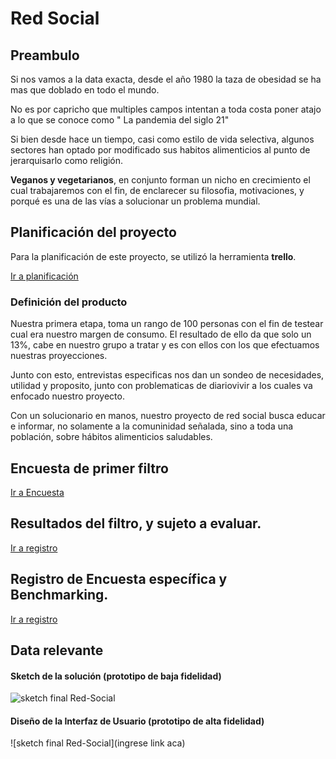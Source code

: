 # Red Social

## Preambulo

Si nos vamos a la data exacta, desde el año 1980 la taza de obesidad se ha mas que doblado en todo el mundo.

No es por capricho que multiples campos intentan a toda costa poner atajo a lo que se conoce como " La pandemia del siglo 21"

Si bien desde hace un tiempo, casi como estilo de vida selectiva, algunos sectores han optado por modificado sus habitos alimenticios al punto de jerarquisarlo como religión.

**Veganos y vegetarianos**, en conjunto forman un nicho en crecimiento el cual trabajaremos con el fin, de enclarecer su filosofia, motivaciones, y porqué es una de las vías a solucionar un problema mundial.


## Planificación del proyecto

Para la planificación de este proyecto, se utilizó la herramienta **trello**.

[Ir a planificación](https://trello.com/b/qojtUspx/red-social)

### Definición del producto

Nuestra primera etapa, toma un rango de 100 personas con el fin de testear cual era nuestro margen de consumo. El resultado de ello da que solo un 13%, cabe en nuestro grupo a tratar y es con ellos con los que efectuamos nuestras proyecciones.

Junto con esto, entrevistas especificas nos dan un sondeo de necesidades, utilidad y proposito, junto con problematicas de diariovivir a los cuales va enfocado nuestro proyecto.

Con un solucionario en manos, nuestro proyecto de red social busca educar e informar, no solamente a la comuninidad señalada, sino a toda una población, sobre hábitos alimenticios saludables. 

## Encuesta de primer filtro

[Ir a Encuesta](https://docs.google.com/forms/d/1pAT8gG_so1w9wMd5OG0TSr3LzkTG2cfk7_r-MU1N6RU/edit#response=ACYDBNiJOnch-Ue179B3fTitdh0nuWPX0CfCjcpGsNgKmtx02tMx7gNyPvvQWA)

## Resultados del filtro, y sujeto a evaluar.

[Ir a registro](https://docs.google.com/spreadsheets/d/17VbABuryjbnrppwFQFc1cE01EfdKPc3P4dPcOUt0Yvc/edit#gid=1532792178)
 
## Registro de Encuesta específica y Benchmarking.
[Ir a registro](https://docs.google.com/document/d/1bXh9mqwgbbZfUSMwqK6qk0pUIxIT7TsHAE8-YM0OGm8/edit#)


## Data relevante

#### Sketch de la solución (prototipo de baja fidelidad)

![sketch final Red-Social](https://user-images.githubusercontent.com/39282597/42709684-491a559a-86af-11e8-8bd3-084c50c69a6a.jpg)

#### Diseño de la Interfaz de Usuario (prototipo de alta fidelidad)

![sketch final Red-Social](ingrese link aca)










